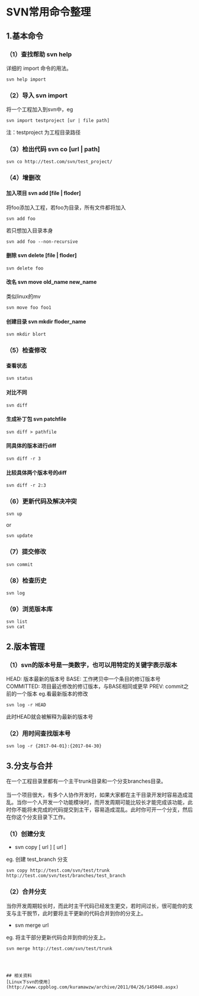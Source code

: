 # SVN常用命令整理

## 1.基本命令
### （1）查找帮助 svn help   
详细的 import 命令的用法。
```
svn help import
```
### （2）导入 svn import
将一个工程加入到svn中，eg
```
svn import testproject [ur | file path]
```
注：testproject 为工程目录路径
### （3）检出代码 svn co [url | path]
```
svn co http://test.com/svn/test_project/
```
### （4）增删改
#### 加入项目 svn add [file | floder]
将foo添加入工程，若foo为目录，所有文件都将加入
```
svn add foo
```
若只想加入目录本身
```
svn add foo --non-recursive
```
#### 删除 svn delete [file | floder]
```
svn delete foo
```
#### 改名 svn move old_name new_name
类似linux的mv
```
svn move foo foo1
```
#### 创建目录 svn mkdir floder_name
```
svn mkdir blort
```
### （5）检查修改
#### 查看状态 
```
svn status
```
#### 对比不同 
```
svn diff
```
#### 生成补丁包 svn patchfile
```
svn diff > pathfile
```
#### 同具体的版本进行diff
```
svn diff -r 3
```
#### 比较具体两个版本号的diff
```
svn diff -r 2:3
```
### （6）更新代码及解决冲突
```
svn up
```
or
```
svn update
```
### （7）提交修改
```
svn commit
```
### （8）检查历史
```
svn log
```
### （9）浏览版本库
```
svn list
svn cat
```

## 2.版本管理
### （1）svn的版本号是一类数字，也可以用特定的关键字表示版本
HEAD: 版本最新的版本号
BASE: 工作拷贝中一个条目的修订版本号
COMMITTED: 项目最近修改的修订版本，与BASE相同或更早
PREV: commit之前的一个版本
eg.看最新版本的修改
```
svn log -r HEAD
```
此时HEAD就会被解释为最新的版本号

### （2）用时间查找版本号
```
svn log -r {2017-04-01}:{2017-04-30}
```

## 3.分支与合并
在一个工程目录里都有一个主干trunk目录和一个分支branches目录。   
<br />
当一个项目很大，有多个人协作开发时，如果大家都在主干目录开发时容易造成混乱。当你一个人开发一个功能模块时，而开发周期可能比较长才能完成该功能，此时你不能将未完成的代码提交到主干，容易造成混乱。此时你可开一个分支，然后在你这个分支目录下工作。   
### （1）创建分支
- svn copy [ url ] [ url ]   

eg. 创建 test_branch 分支
```
svn copy http://test.com/svn/test/trunk http://test.com/svn/test/branches/test_branch
```

### （2）合并分支
当你开发周期较长时，而此时主干代码已经发生更交，若时间过长，很可能你的支支与主干脱节，此时要将主干更新的代码合并到你的分支上。   

- svn merge url

eg. 将主干部分更新代码合并到你的分支上。
```
svn merge http://test.com/svn/test/trunk




## 相关资料
[Linux下svn的使用](http://www.cppblog.com/kuramawzw/archive/2011/04/26/145048.aspx)